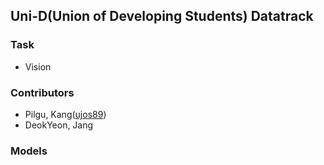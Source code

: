 ## Uni-D(Union of Developing Students) Datatrack

### Task
- Vision

### Contributors
- Pilgu, Kang([ujos89](https://github.com/ujos89))
- DeokYeon, Jang

### Models
